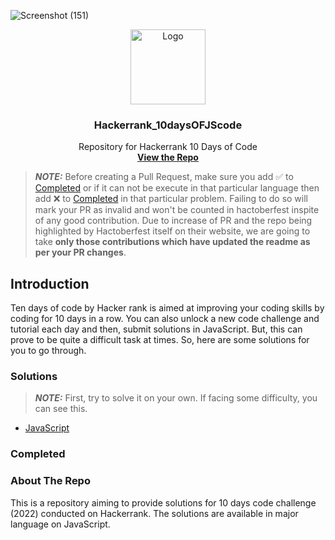 ![Screenshot (151)](https://user-images.githubusercontent.com/91152839/206522567-97527600-7ad6-4a65-a094-a3675f9bdf10.png)





<p align="center">
  <a href=" https://www.hackerrank.com/domains/tutorials/30-days-of-code">
    <img src="https://alternative.me/media/256/hackerrank-icon-3ruwgb2qxxh1gxg6-c.png" alt="Logo" width="120" height="120">
  </a>

  <h3 align="center">Hackerrank_10daysOFJScode</h3>

  <p align="center">
    Repository for Hackerrank 10 Days of Code
    <br />
    <a href="https://github.com/Soumikdas96/hackerrank-10-days--js-coding-solution-"><strong>View the Repo</strong></a>
</p>

> **_NOTE:_** Before creating a Pull Request, make sure you add :white_check_mark: to [Completed](#completed) or if it can not be execute in that particular language then add :x: to [Completed](#completed) in that particular problem.
Failing to do so will mark your PR as invalid and won't be counted in hactoberfest inspite of any good contribution. Due to increase of PR and the repo being highlighted by Hactoberfest itself on their website, we are going to take **only those contributions which have updated the readme as per your PR changes**.


## Introduction

Ten days of code by Hacker rank is aimed at improving your coding skills by coding for 10 days in a row.
You can also unlock a new code challenge and tutorial each day and then, submit solutions in JavaScript.
But, this can prove to be quite a difficult task at times. So, here are some solutions for you to go through.
### Solutions

> **_NOTE:_** First, try to solve it on your own. If facing some difficulty, you can see this.

- [JavaScript](https://github.com/Soumikdas96/hackerrank-10-days--js-coding-solution-)

### Completed

### About The Repo


This is a repository aiming to provide solutions for 10 days code challenge (2022) conducted on Hackerrank. The solutions are available in major language on JavaScript.
